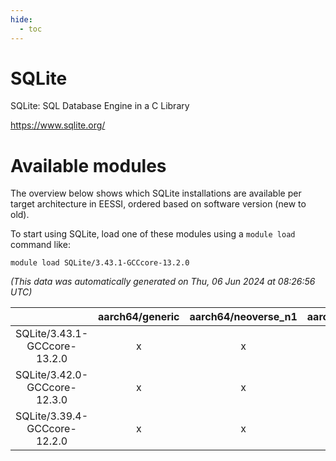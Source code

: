 ```yaml
---
hide:
  - toc
---
```


SQLite
======


SQLite: SQL Database Engine in a C Library

https://www.sqlite.org/
# Available modules


The overview below shows which SQLite installations are available per target architecture in EESSI, ordered based on software version (new to old).

To start using SQLite, load one of these modules using a `module load` command like:

```shell
module load SQLite/3.43.1-GCCcore-13.2.0
```

*(This data was automatically generated on Thu, 06 Jun 2024 at 08:26:56 UTC)*  

| |aarch64/generic|aarch64/neoverse_n1|aarch64/neoverse_v1|x86_64/generic|x86_64/amd/zen2|x86_64/amd/zen3|x86_64/intel/haswell|x86_64/intel/skylake_avx512|
| :---: | :---: | :---: | :---: | :---: | :---: | :---: | :---: | :---: |
|SQLite/3.43.1-GCCcore-13.2.0|x|x|x|x|x|x|x|x|
|SQLite/3.42.0-GCCcore-12.3.0|x|x|x|x|x|x|x|x|
|SQLite/3.39.4-GCCcore-12.2.0|x|x|x|x|x|x|x|x|
